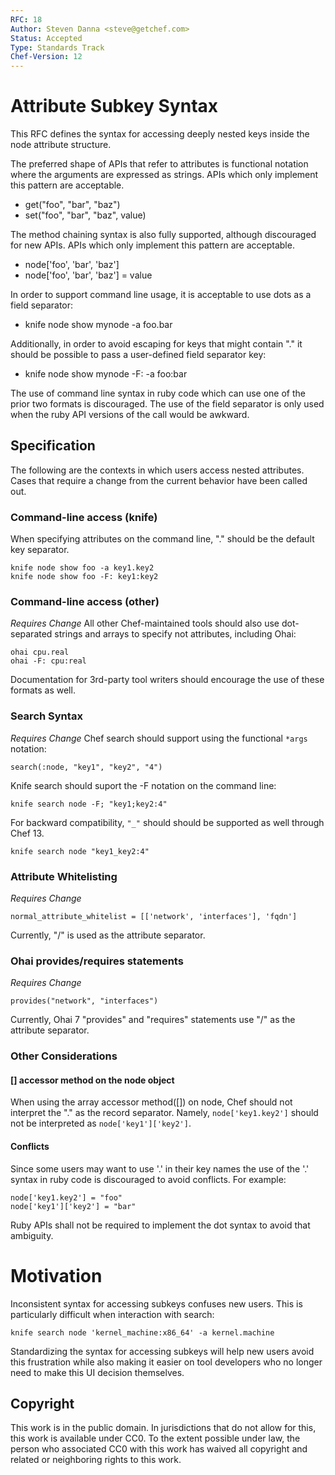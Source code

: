 ```yaml
---
RFC: 18
Author: Steven Danna <steve@getchef.com>
Status: Accepted
Type: Standards Track
Chef-Version: 12
---
```


# Attribute Subkey Syntax

This RFC defines the syntax for accessing deeply nested keys inside
the node attribute structure.

The preferred shape of APIs that refer to attributes is functional
notation where the arguments are expressed as strings.  APIs which
only implement this pattern are acceptable.

   - get("foo", "bar", "baz")
   - set("foo", "bar", "baz", value)

The method chaining syntax is also fully supported, although discouraged
for new APIs.  APIs which only implement this pattern are acceptable.

   - node['foo', 'bar', 'baz']
   - node['foo', 'bar', 'baz'] = value

In order to support command line usage, it is acceptable to use dots
as a field separator:

   - knife node show mynode -a foo.bar

Additionally, in order to avoid escaping for keys that might contain
"." it should be possible to pass a user-defined field separator key:

   - knife node show mynode -F: -a foo:bar 

The use of command line syntax in ruby code which can use one of the
prior two formats is discouraged.  The use of the field separator is
only used when the ruby API versions of the call would be awkward.

## Specification

The following are the contexts in which users access nested
attributes. Cases that require a change from the current behavior have
been called out.

### Command-line access (knife)

When specifying attributes on the command line, "." should be the
default key separator.

```
knife node show foo -a key1.key2
knife node show foo -F: key1:key2
```

### Command-line access (other)

*Requires Change* All other Chef-maintained tools should also use
dot-separated strings and arrays to specify not attributes, including Ohai:

```
ohai cpu.real
ohai -F: cpu:real
```

Documentation for 3rd-party tool writers should encourage the use of
these formats as well.

### Search Syntax

*Requires Change* Chef search should support using the functional `*args`
notation:

```
search(:node, "key1", "key2", "4")
```

Knife search should suport the -F notation on the command line:

```
knife search node -F; "key1;key2:4"
```

For backward compatibility, `"_"` should should be supported as
well through Chef 13.

```
knife search node "key1_key2:4"
```

### Attribute Whitelisting

*Requires Change*

```
normal_attribute_whitelist = [['network', 'interfaces'], 'fqdn']
```

Currently, "/" is used as the attribute separator.

### Ohai provides/requires statements

*Requires Change*

```
provides("network", "interfaces")
```

Currently, Ohai 7 "provides" and "requires" statements use "/" as the attribute separator.

### Other Considerations

#### [] accessor method on the node object

When using the array accessor method([]) on node, Chef should not
interpret the "." as the record separator.  Namely,
`node['key1.key2']` should not be interpreted as
`node['key1']['key2']`.

#### Conflicts

Since some users may want to use '.' in their key names the use of the
'.' syntax in ruby code is discouraged to avoid conflicts.  For example:

```
node['key1.key2'] = "foo"
node['key1']['key2'] = "bar"
```

Ruby APIs shall not be required to implement the dot syntax to avoid that ambiguity.

# Motivation

Inconsistent syntax for accessing subkeys confuses new users.  This is
particularly difficult when interaction with search:

```
knife search node 'kernel_machine:x86_64' -a kernel.machine
```

Standardizing the syntax for accessing subkeys will help new users
avoid this frustration while also making it easier on tool developers
who no longer need to make this UI decision themselves.

## Copyright

This work is in the public domain. In jurisdictions that do not allow
for this, this work is available under CC0. To the extent possible
under law, the person who associated CC0 with this work has waived all
copyright and related or neighboring rights to this work.
